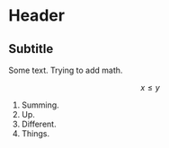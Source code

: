 # Header 

## Subtitle 

Some text. Trying to add math. 

$$x \leq y$$ 

1. Summing. 
2. Up. 
3. Different. 
4. Things. 